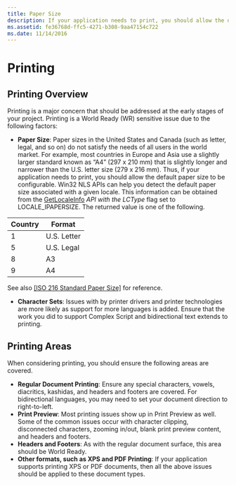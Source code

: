 ```yaml
---
title: Paper Size
description: If your application needs to print, you should allow the default paper size to be configurable for globalization purpose.
ms.assetid: fe36768d-ffc5-4271-b308-9aa47154c722
ms.date: 11/14/2016
---
```

# Printing

## Printing Overview

Printing is a major concern that should be addressed at the early stages of your project. Printing is a World Ready (WR) sensitive issue due to the following factors:

-   **Paper Size**: Paper sizes in the United States and Canada (such as letter, legal, and so on) do not satisfy the needs of all users in the world market. For example, most countries in Europe and Asia use a slightly larger standard known as “A4” (297 x 210 mm) that is slightly longer and narrower than the U.S. letter size (279 x 216 mm). Thus, if your application needs to print, you should allow the default paper size to be configurable. Win32 NLS APIs can help you detect the default paper size associated with a given locale. This information can be obtained from the [GetLocaleInfo](http://msdn2.microsoft.com/en-us/library/ms776270.aspx) *API with the LCType* flag set to LOCALE\_IPAPERSIZE. The returned value is one of the following.
   
| **Country** | **Format**  |
|-------------|-------------|
| 1           | U.S. Letter |
| 5           | U.S. Legal  |
| 8           | A3          |
| 9           | A4          |


See also [[ISO 216 Standard Paper Size]](http://en.wikipedia.org/wiki/ISO_216) for reference.
-   **Character Sets**: Issues with by printer drivers and printer technologies are more likely as support for more languages is added. Ensure that the work you did to support Complex Script and bidirectional text extends to printing.

## Printing Areas

When considering printing, you should ensure the following areas are covered.

-   **Regular Document Printing**: Ensure any special characters, vowels, diacritics, kashidas, and headers and footers are covered. For bidirectional languages, you may need to set your document direction to right-to-left.
-   **Print Preview**: Most printing issues show up in Print Preview as well. Some of the common issues occur with character clipping, disconnected characters, zooming in/out, blank print preview content, and headers and footers.
-   **Headers and Footers**: As with the regular document surface, this area should be World Ready.
-   **Other formats, such as XPS and PDF Printing**: If your application supports printing XPS or PDF documents, then all the above issues should be applied to these document types.


